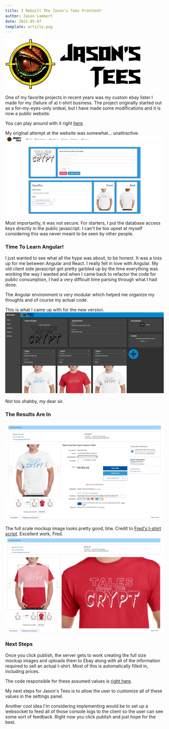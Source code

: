 ```yaml
---
title: I Rebuilt The Jason's Tees Frontend!
author: Jason Lambert
date: 2021-05-07
template: article.pug
---
```


![](../../images/jasons-tees-logo.png "Jason's Tees Logo")
<br /><a></a>

One of my favorite projects in recent years was my custom ebay lister I made for my (failure of a) t-shirt business.
The project originally started out as a for-my-eyes-only ordeal, but I have made some modifications and it is now a public website.

<span class="more"></span>

You can play around with it right [here][jasonstees].

My original attempt at the website was somewhat... unattractive.
[![](old-version.jpg 'My first attempt..')][old-version]

Most importantly, it was not secure. For starters, I put the database access keys directly in the public javascript. I can't be too upset at myself considering this was never meant to be seen by other people.

### Time To Learn Angular!

I just wanted to see what all the hype was about, to be honest. It was a toss up for me between Angular and React.
I really fell in love with Angular. My old client side javascript got pretty garbled up by the time everything was working the way I wanted and when I came back to refactor the code for public consumption, I had a very difficult time parsing through what I had done.

The Angular environment is very modular which helped me organize my thoughts and of course my actual code.

This is what I came up with for the new version.
[![](new-version.jpg 'Try, try again!')][jasonstees]

Not too shabby, my dear sir.

### The Results Are In

![](for-sale.jpg 'Buy my shirt!')

The full scale mockup image looks pretty good, btw.
Credit to [Fred's t-shirt script][fred]. Excellent work, Fred.
![](for-sale-zoomed.jpg 'Detail')

### Next Steps

Once you click publish, the server gets to work creating the full size mockup images and uploads them to Ebay along with all of the information required to sell an actual t-shirt.
Most of this is automatically filled in, including prices.

The code responsible for these assumed values is [right here][my-pricing-code].

My next steps for Jason's Tees is to allow the user to customize all of these values in the settings panel.

Another cool idea I'm considering implementing would be to set up a websocket to feed all of those console logs to the client so the user can see some sort of feedback. Right now you click publish and just hope for the best.

[jasonstees]: https://t-shirts.jasonlambert.io/create
[old-version]: https://t-shirts.jasonlambert.io/old-version
[my-pricing-code]: https://raw.githubusercontent.com/selfVSmind/jasons-tees-backend/main/ebay/createEbayListing.js
[fred]: http://www.fmwconcepts.com/imagemagick/tshirt/index.php
